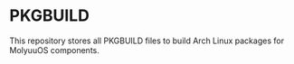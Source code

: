 # PKGBUILD
This repository stores all PKGBUILD files to build Arch Linux packages for MolyuuOS components.